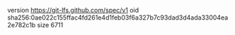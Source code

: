version https://git-lfs.github.com/spec/v1
oid sha256:0ae022c155ffac4fd261e4d1feb03f6a327b7c93dad3d4ada33004ea2e782c1b
size 6711

